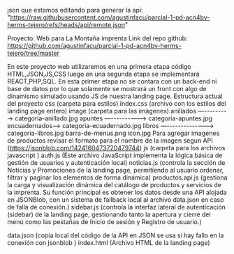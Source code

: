 json que estamos editando para generar la api:
"https://raw.githubusercontent.com/agustinfacu/parcial-1-pd-acn4bv-herms-tejero/refs/heads/api/remote.json"

Proyecto: Web para La Montaña imprenta
Link del repo github: https://github.com/agustinfacu/parcial-1-pd-acn4bv-herms-tejero/tree/master

En este proyecto web utilizaremos en una primera etapa código HTML,JSON,JS,CSS luego en una segunda etapa se implementará REACT,PHP,SQL.
En esta primer etapa no se contara con un back-end ni base de datos por lo que solamente se mostrará un front con algo de dinamismo simulado usando JS de nuestra landing page.
Estructura actual del proyecto
css (carpeta para estilos)
    index.css (archivo con los estilos del landing page entero)
image (carpeta para las imágenes)
    anillados —--------->	categoria-anillado.jpg
    apuntes —----------> categoria-apuntes.jpg
    encuadernados—-> categoria-ecuadernado.jpg
    libros —--------------> categoria-libros.jpg
barra-de-menus.png
icon.jpg
Para agregar imagenes de productos revisar el formato para el nombre de la imagen segun API (https://jsonblob.com/1424160473720479744)
js (carpeta para los archivos javascript )
    auth.js (Este archivo JavaScript implementa la lógica básica de gestión de usuarios y autenticación local)
    noticias.js (controla la sección de Noticias y Promociones de la landing page, permitiendo al usuario ordenar, filtrar y paginar los elementos de forma dinámica)
    productos.api.js (gestiona la carga y visualización dinámica del catálogo de productos y servicios de la imprenta. Su función principal es obtener los datos desde una API alojada en JSONBlob, con un sistema de fallback local al archivo data.json en caso de falla de conexión.)
    sidebar.js (controla la interfaz lateral de autenticación (sidebar) de la landing page, gestionando tanto la apertura y cierre del menú como las pestañas de Inicio de sesión y Registro de usuario.)

data.json (copia local del código de la API en JSON se usa si hay fallo en la conexión con jsonblob )
index.html (Archivo HTML de la landing page)


